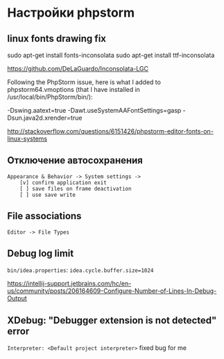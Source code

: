 Настройки phpstorm
==================

## linux fonts drawing fix

sudo apt-get install fonts-inconsolata
sudo apt-get install ttf-inconsolata

https://github.com/DeLaGuardo/Inconsolata-LGC

Following the PhpStorm issue, here is what I added to phpstorm64.vmoptions (that I have installed in /usr/local/bin/PhpStorm/bin/):

-Dswing.aatext=true
-Dawt.useSystemAAFontSettings=gasp
-Dsun.java2d.xrender=true

http://stackoverflow.com/questions/6151426/phpstorm-editor-fonts-on-linux-systems

## Отключение автосохранения

	Appearance & Behavior -> System settings ->
		[v] confirm application exit
		[ ] save files on frame deactivation
		[ ] use save write

## File associations

`Editor -> File Types`

## Debug log limit

`bin/idea.properties`:
`idea.cycle.buffer.size=1024`

https://intellij-support.jetbrains.com/hc/en-us/community/posts/206164609-Configure-Number-of-Lines-In-Debug-Output



## XDebug: "Debugger extension is not detected" error

`Interpreter: <Default project interpreter>` fixed bug for me
